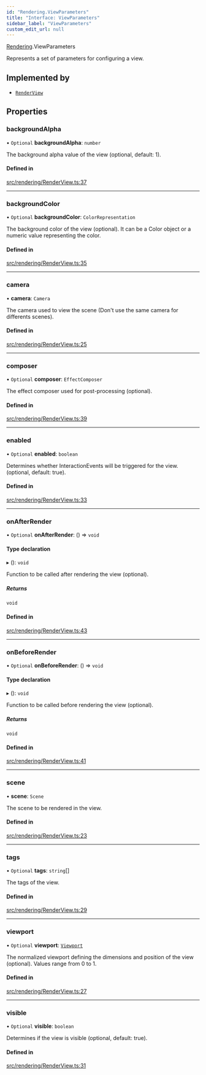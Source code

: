 ```yaml
---
id: "Rendering.ViewParameters"
title: "Interface: ViewParameters"
sidebar_label: "ViewParameters"
custom_edit_url: null
---
```


[Rendering](../namespaces/Rendering.md).ViewParameters

Represents a set of parameters for configuring a view.

## Implemented by

- [`RenderView`](../classes/Rendering.RenderView.md)

## Properties

### backgroundAlpha

• `Optional` **backgroundAlpha**: `number`

The background alpha value of the view (optional, default: 1).

#### Defined in

[src/rendering/RenderView.ts:37](https://github.com/agargaro/three.ez/blob/ba52259/src/rendering/RenderView.ts#L37)

___

### backgroundColor

• `Optional` **backgroundColor**: `ColorRepresentation`

The background color of the view (optional). It can be a Color object or a numeric value representing the color.

#### Defined in

[src/rendering/RenderView.ts:35](https://github.com/agargaro/three.ez/blob/ba52259/src/rendering/RenderView.ts#L35)

___

### camera

• **camera**: `Camera`

The camera used to view the scene (Don't use the same camera for differents scenes).

#### Defined in

[src/rendering/RenderView.ts:25](https://github.com/agargaro/three.ez/blob/ba52259/src/rendering/RenderView.ts#L25)

___

### composer

• `Optional` **composer**: `EffectComposer`

The effect composer used for post-processing (optional).

#### Defined in

[src/rendering/RenderView.ts:39](https://github.com/agargaro/three.ez/blob/ba52259/src/rendering/RenderView.ts#L39)

___

### enabled

• `Optional` **enabled**: `boolean`

Determines whether InteractionEvents will be triggered for the view. (optional, default: true).

#### Defined in

[src/rendering/RenderView.ts:33](https://github.com/agargaro/three.ez/blob/ba52259/src/rendering/RenderView.ts#L33)

___

### onAfterRender

• `Optional` **onAfterRender**: () => `void`

#### Type declaration

▸ (): `void`

Function to be called after rendering the view (optional).

##### Returns

`void`

#### Defined in

[src/rendering/RenderView.ts:43](https://github.com/agargaro/three.ez/blob/ba52259/src/rendering/RenderView.ts#L43)

___

### onBeforeRender

• `Optional` **onBeforeRender**: () => `void`

#### Type declaration

▸ (): `void`

Function to be called before rendering the view (optional).

##### Returns

`void`

#### Defined in

[src/rendering/RenderView.ts:41](https://github.com/agargaro/three.ez/blob/ba52259/src/rendering/RenderView.ts#L41)

___

### scene

• **scene**: `Scene`

The scene to be rendered in the view.

#### Defined in

[src/rendering/RenderView.ts:23](https://github.com/agargaro/three.ez/blob/ba52259/src/rendering/RenderView.ts#L23)

___

### tags

• `Optional` **tags**: `string`[]

The tags of the view.

#### Defined in

[src/rendering/RenderView.ts:29](https://github.com/agargaro/three.ez/blob/ba52259/src/rendering/RenderView.ts#L29)

___

### viewport

• `Optional` **viewport**: [`Viewport`](Rendering.Viewport.md)

The normalized viewport defining the dimensions and position of the view (optional). Values range from 0 to 1.

#### Defined in

[src/rendering/RenderView.ts:27](https://github.com/agargaro/three.ez/blob/ba52259/src/rendering/RenderView.ts#L27)

___

### visible

• `Optional` **visible**: `boolean`

Determines if the view is visible (optional, default: true).

#### Defined in

[src/rendering/RenderView.ts:31](https://github.com/agargaro/three.ez/blob/ba52259/src/rendering/RenderView.ts#L31)
